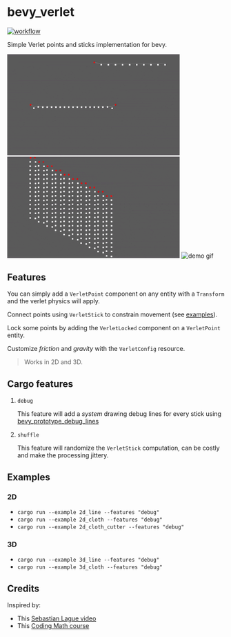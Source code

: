 # bevy_verlet

[![workflow](https://github.com/ManevilleF/bevy_verlet/actions/workflows/rust.yml/badge.svg)](https://github.com/ManevilleF/bevy_verlet/actions/workflows/rust.yml)

Simple Verlet points and sticks implementation for bevy.

<img src="./docs/demo_line.gif" alt="demo gif" width="400"/>
<img src="./docs/demo_cloth.gif" alt="demo gif" width="400"/>
<img src="./docs/demo_cloth_cutting.gif" alt="demo gif" width="400"/>

## Features

You can simply add a `VerletPoint` component on any entity with a `Transform` and the verlet physics will apply.

Connect points using `VerletStick` to constrain movement (see [examples](./examples)).

Lock some points by adding the `VerletLocked` component on a `VerletPoint` entity.

Customize *friction* and *gravity* with the `VerletConfig` resource.

> Works in 2D and 3D.

## Cargo features

1. `debug`

    This feature will add a *system* drawing debug lines for every stick using [bevy_prototype_debug_lines](https://crates.io/crates/bevy_prototype_debug_lines)

2. `shuffle`

    This feature will randomize the `VerletStick` computation, can be costly and make the processing jittery.

## Examples

### 2D

* `cargo run --example 2d_line --features "debug"`
* `cargo run --example 2d_cloth --features "debug"`
* `cargo run --example 2d_cloth_cutter --features "debug"`

### 3D

* `cargo run --example 3d_line --features "debug"`
* `cargo run --example 3d_cloth --features "debug"`

## Credits

Inspired by:
- This [Sebastian Lague video](https://www.youtube.com/watch?v=PGk0rnyTa1U)
- This [Coding Math course](https://www.youtube.com/watch?v=3HjO_RGIjCU)
